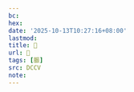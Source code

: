```yaml
---
bc:
hex:
date: '2025-10-13T10:27:16+08:00'
lastmod:
title: 􃍁
url: 􃍁
tags: [脤]
src: DCCV
note:
---
```


